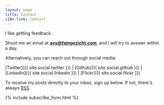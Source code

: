 ```yaml
---
layout: page
title: Contact
i18n-link: contact
---
```


I like getting feedback.

Shoot me an email at **avy@faingezicht.com**, and I will try to answer within a day.

Alternatively, you can reach out through social media:

[Twitter]({{ site.social.twitter }}) |
[Github]({{ site.social.github }}) |
[Linkedin]({{ site.social.linkedin }}) |
[Flickr]({{ site.social.flickr }})


To receive my posts directly to your inbox, sign up below. If not, there's always [RSS](/atom.xml).

{% include subscribe_form.html %}